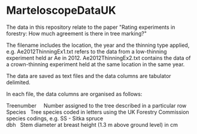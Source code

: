 # MarteloscopeDataUK
The data in this repository relate to the paper "Rating experiments in forestry: How much agreement is there in tree marking?"

The filename includes the location, the year and the thinning type applied, e.g. Ae2012ThinningEx1.txt refers to the data from a low-thinning experiment held ar Ae in 2012. Ae2012ThinningEx2.txt contains the data of a crown-thinning experiment held at the same location in the same year.

The data are saved as text files and the data columns are tabulator delimited.

In each file, the data columns are organised as follows:

Treenumber    &nbsp; Number assigned to the tree described in a particular row <br>
Species       &nbsp; Tree species coded in letters using the UK Forestry Commission species codings, e.g. SS - Sitka spruce <br>
dbh           &nbsp; Stem diameter at breast height (1.3 m above ground level) in cm <br>
